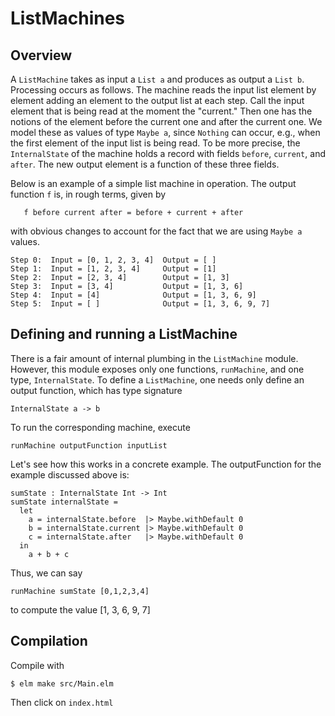 

ListMachines
============

Overview
--------

A `ListMachine` takes as input a `List a` and produces
as output a `List b`.  Processing occurs as follows.
The machine reads the input list element by element
adding an element to the output list at each step.
Call the input element that is being read at the moment
the "current." Then one has the notions of the element
before the current one and after the current one.
We model these as values of type `Maybe a`, since
`Nothing` can occur, e.g., when the first element
of the input list is being read.  To be more precise,
the `InternalState` of the machine holds a record
with fields `before`, `current`, and `after`.  The 
new output element is a function of these three
fields.

Below is an example of a simple list machine
in operation. The output function `f` is,
in rough terms, given by

```
   f before current after = before + current + after
```

with obvious changes to account for the fact that
we are using `Maybe a` values.


```
Step 0:  Input = [0, 1, 2, 3, 4]  Output = [ ]
Step 1:  Input = [1, 2, 3, 4]     Output = [1]
Step 2:  Input = [2, 3, 4]        Output = [1, 3]
Step 3:  Input = [3, 4]           Output = [1, 3, 6]
Step 4:  Input = [4]              Output = [1, 3, 6, 9]
Step 5:  Input = [ ]              Output = [1, 3, 6, 9, 7]
```


Defining and running a ListMachine
----------------------------------

There is a fair amount of internal plumbing
in the `ListMachine` module.  However, this
module exposes only one functions, `runMachine`,
and one type, `InternalState`. To define a `ListMachine`, 
one needs only define an output function, 
which has type signature

```
InternalState a -> b
```

To run the corresponding machine, execute

```
runMachine outputFunction inputList
```

Let's see how this works in a concrete
example.  The outputFunction for the example
discussed above is:

```
sumState : InternalState Int -> Int 
sumState internalState = 
  let
    a = internalState.before  |> Maybe.withDefault 0 
    b = internalState.current |> Maybe.withDefault 0 
    c = internalState.after   |> Maybe.withDefault 0 
  in  
    a + b + c
```

Thus, we can say

```
runMachine sumState [0,1,2,3,4]
```

to compute the value [1, 3, 6, 9, 7]


Compilation
------------


Compile with

`$ elm make src/Main.elm`

Then click on `index.html`





